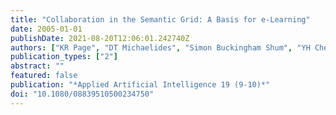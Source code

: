 ```yaml
---
title: "Collaboration in the Semantic Grid: A Basis for e-Learning"
date: 2005-01-01
publishDate: 2021-08-20T12:06:01.242740Z
authors: ["KR Page", "DT Michaelides", "Simon Buckingham Shum", "YH Chen-Burger", " ..."]
publication_types: ["2"]
abstract: ""
featured: false
publication: "*Applied Artificial Intelligence 19 (9-10)*"
doi: "10.1080/08839510500234750"
---
```


